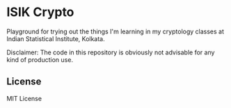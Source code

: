 # ISIK Crypto

Playground for trying out the things I'm learning in my cryptology classes at Indian Statistical Institute, Kolkata.

Disclaimer: The code in this repository is obviously not advisable for any kind of production use.

## License

MIT License
